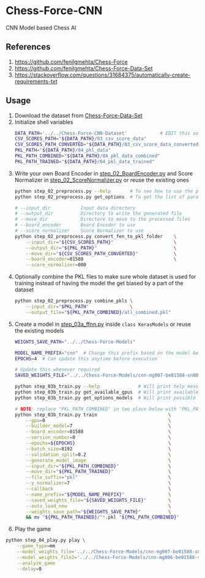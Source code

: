# Chess-Force-CNN
CNN Model based Chess AI

## References
1. https://github.com/fenilgmehta/Chess-Force
2. https://github.com/fenilgmehta/Chess-Force-Data-Set
3. https://stackoverflow.com/questions/31684375/automatically-create-requirements-txt

## Usage
1. Download the dataset from [Chess-Force-Data-Set](https://github.com/fenilgmehta/Chess-Force-Data-Set)
2. Initialize shell variables
   ```sh
   DATA_PATH='../../Chess-Force-CNN-Dataset'            # EDIT this so that it points to the directory used for storing all the CSV data files used for training/testing/playing
   CSV_SCORES_PATH="${DATA_PATH}/03_csv_score_data"
   CSV_SCORES_PATH_CONVERTED="${DATA_PATH}/03_csv_score_data_converted"
   PKL_PATH="${DATA_PATH}/04_pkl_data"
   PKL_PATH_COMBINED="${DATA_PATH}/04_pkl_data_combined"
   PKL_PATH_TRAINED="${DATA_PATH}/04_pkl_data_trained"
   ```
3. Write your own Board Encoder in [step_02_BoardEncoder.py](./code/step_02_BoardEncoder.py) and Score Normalizer in [step_02_ScoreNormalizer.py](./code/step_02_ScoreNormalizer.py) or reuse the existing ones
   ```sh
   python step_02_preprocess.py --help       # To see how to use the preprocessing module
   python step_02_preprocess.py get_options  # To get the list of parameter you can use for "--board_encoder" and "--score_normalizer"

   # --input_dir           Input data directory
   # --output_dir          Directory to write the generated file
   # --move_dir            Directore to move to the processed files
   # --board_encoder       Board Encoder to use
   # --score_normalizer    Score Normalizer to use
   python step_02_preprocess.py convert_fen_to_pkl_folder    \
       --input_dir="${CSV_SCORES_PATH}"                      \
       --output_dir="${PKL_PATH}"                            \
       --move_dir="${CSV_SCORES_PATH_CONVERTED}"             \
       --board_encoder=01588                                 \
       --score_normalizer=000
   ```
4. Optionally combine the PKL files to make sure whole dataset is used for training instead of having the model the get biased by a part of the dataset
   ```sh
   python step_02_preprocess.py combine_pkls \
       --input_dir="$PKL_PATH"               \
       --output_file="${PKL_PATH_COMBINED}/all_combined.pkl"
   ```
5. Create a model in [step_03a_ffnn.py](./code/step_03a_ffnn.py) inside `class KerasModels` or reuse the existing models
   ```sh
   WEIGHTS_SAVE_PATH="../../Chess-Force-Models"
   
   MODEL_NAME_PREFIX="cnn"  # Change this prefix based on the model being used
   EPOCHS=4  # Can update this anytime before execution
   
   # Update this whenever required
   SAVED_WEIGHTS_FILE="../../Chess-Force-Models/cnn-mg007-be01588-sn000-ep00008-weight-v001.h5"
   
   python step_03b_train.py --help              # Will print help message
   python step_03b_train.py get_available_gpus  # Will print available GPU's
   python step_03b_train.py get_options_models  # Will print possible parameters for "--builder_model" argument

   # NOTE: replace "PKL_PATH_COMBINED" in two place below with "PKL_PATH" if step 4 was NOT performed
   python step_03b_train.py train                          \
       --gpu=0                                             \
       --builder_model=7                                   \
       --board_encoder=01588                               \
       --version_number=0                                  \
       --epochs=${EPOCHS}                                  \
       --batch_size=8192                                   \
       --validation_split=0.2                              \
       --generate_model_image                              \
       --input_dir="${PKL_PATH_COMBINED}"                  \
       --move_dir="${PKL_PATH_TRAINED}"                    \
       --file_suffix="pkl"                                 \
       --y_normalizer=7                                    \
       --callback                                          \
       --name_prefix="${MODEL_NAME_PREFIX}"                \
       --saved_weights_file="${SAVED_WEIGHTS_FILE}"        \
       --auto_load_new                                     \
       --weights_save_path="${WEIGHTS_SAVE_PATH}"          \
       && mv "${PKL_PATH_TRAINED}/"*.pkl "${PKL_PATH_COMBINED}"
   ```
6. Play the game
```sh
python step_04_play.py play \
    --game_type=mm                                                                                  \
    --model_weights_file='../../Chess-Force-Models/cnn-mg007-be01588-sn000-ep00012-weight-v001.h5'  \
    --model_weights_file2='../../Chess-Force-Models/cnn-mg006-be01588-sn000-ep00024-weight-v001.h5' \
    --analyze_game                                                                                  \
    --delay=0
```